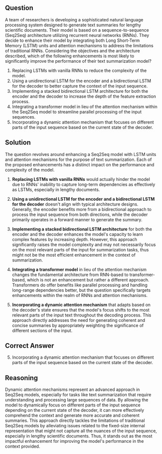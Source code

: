 ## Question
A team of researchers is developing a sophisticated natural language processing system designed to generate text summaries for lengthy scientific documents. Their model is based on a sequence-to-sequence (Seq2Seq) architecture utilizing recurrent neural networks (RNNs). They decide to enhance their model by integrating both Long Short-Term Memory (LSTM) units and attention mechanisms to address the limitations of traditional RNNs. Considering the objectives and the architecture described, which of the following enhancements is most likely to significantly improve the performance of their text summarization model?

1. Replacing LSTMs with vanilla RNNs to reduce the complexity of the model.
2. Using a unidirectional LSTM for the encoder and a bidirectional LSTM for the decoder to better capture the context of the input sequence.
3. Implementing a stacked bidirectional LSTM architecture for both the encoder and the decoder to increase the depth of the feature extraction process.
4. Integrating a transformer model in lieu of the attention mechanism within the Seq2Seq model to streamline parallel processing of the input sequences.
5. Incorporating a dynamic attention mechanism that focuses on different parts of the input sequence based on the current state of the decoder.

## Solution
The question revolves around enhancing a Seq2Seq model with LSTM units and attention mechanisms for the purpose of text summarization. Each of the proposed enhancements has a distinct impact on the performance and complexity of the model. 

1. **Replacing LSTMs with vanilla RNNs** would actually hinder the model due to RNNs' inability to capture long-term dependencies as effectively as LSTMs, especially in lengthy documents.
   
2. **Using a unidirectional LSTM for the encoder and a bidirectional LSTM for the decoder** doesn't align with typical architecture designs. Generally, the encoder benefits more from a bidirectional approach to process the input sequence from both directions, while the decoder primarily operates in a forward manner to generate the summary.

3. **Implementing a stacked bidirectional LSTM architecture** for both the encoder and the decoder enhances the model's capacity to learn complex features by increasing depth. However, this approach significantly raises the model complexity and may not necessarily focus on the most relevant parts of the input for summarization tasks, thus might not be the most efficient enhancement in the context of summarization.

4. **Integrating a transformer model** in lieu of the attention mechanism changes the fundamental architecture from RNN-based to transformer-based, which is not an enhancement but rather a different approach. Transformers do offer benefits like parallel processing and handling long-range dependencies better, but the question specifically targets enhancements within the realm of RNNs and attention mechanisms.
   
5. **Incorporating a dynamic attention mechanism** that adapts based on the decoder's state ensures that the model's focus shifts to the most relevant parts of the input text throughout the decoding process. This approach directly addresses the need for generating coherent and concise summaries by appropriately weighting the significance of different sections of the input.

## Correct Answer
5. Incorporating a dynamic attention mechanism that focuses on different parts of the input sequence based on the current state of the decoder.

## Reasoning
Dynamic attention mechanisms represent an advanced approach in Seq2Seq models, especially for tasks like text summarization that require understanding and processing large sequences of data. By allowing the model to dynamically focus on different parts of the input sequence depending on the current state of the decoder, it can more effectively comprehend the context and generate more accurate and coherent summaries. This approach directly tackles the limitations of traditional Seq2Seq models by alleviating issues related to the fixed-size internal representation that might not capture all the nuances of the input sequence, especially in lengthy scientific documents. Thus, it stands out as the most impactful enhancement for improving the model's performance in the context provided.